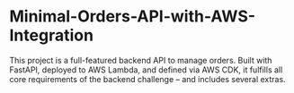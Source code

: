 # Minimal-Orders-API-with-AWS-Integration
This project is a full-featured backend API to manage orders. Built with FastAPI, deployed to AWS Lambda, and defined via AWS CDK, it fulfills all core requirements of the backend challenge – and includes several extras.
